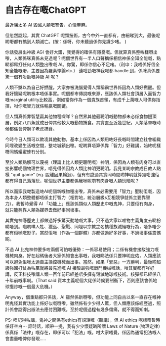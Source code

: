 # 自古存在嘅ChatGPT

最近睇太多 AI 毀滅人類嘅警告，心情麻麻。

但忽然諗起，其實 ChatGPT 呢類技術，古今中外一直都有，由細睇到大，最後呢啲嘢都冇搞到人類滅亡。(按：係呀，你未聽過係你見識少啫。 [](https://zh.wikipedia.org/zh-hk/%E7%94%B2%E9%AA%A8%E6%96%87) [](https://en.wikipedia.org/wiki/Divination))

你話發展出神級 AGI 會好大鑊，我覺得的確係有隱憂嘅。但就算真係整咗樣嘢出嚟，人類係咪真係未見過呢？呢個世界有一半人口聲稱係相信神係全知全能嘅，點睇都屌打任何人類整出嚟嘅 AI。你驚，即係你信心不足啫。（利申：我唔係好信全知全能嘅嘢，主要因為羅素悖論etc.） 連咁勁嘅神我哋都 handle 到，係咪真係要驚一個冇咁勁嘅神級 AI 呢？

人類不嬲以為自己好撚醒，大家亦被洗腦覺得人類稱霸世界係因為人類好撚醒。但我好懷疑呢啲根本唔係事實。呢個都市傳說嘅來源，應該係人類社會頂層入面智力嘅marginal utility比較高，例如當你作為一個貴族首領，有成千上萬嘅人可供你指揮，咁你嘅智力就係輸贏嘅關鍵。

但人類真係靠智慧贏其他物種㗎咩？自然界其他最聰明嘅動物都未必係食物鏈頂層，例如八爪魚就成日俾其他較大嘅動物捕食。其實直至近幾世紀，人類落單嘅時候都係會俾獅子老虎捕食。

今時今日人類可以欺凌其他動物，基本上係因為人類用咗好長嘅時間建立社會組織同埋改變生活嘅空間，整咗城鎮出嚟。呢啲算唔算係靠「智力」好難講，始終呢樣嘢同螞蟻蜜蜂冇分別。

至於人類點解可以蔑視（理論上比人類更聰明嘅）神明，係因為人類有肉身可以直接影響呢個物理世界，唔見得係因為人類比神明更聰明。我見某啲宗教成日教人點樣 "quit game" (eg. 脫離因果輪迴)，但有冇諗過其實同時間啲神明就算幾咁強佢都冇得自己落落玩，呢個世界主要都係我哋呢啲有肉身嘅人類玩晒呢？

所以而家我哋製造咗AI呢個新嘅物種出嚟，真係未必需要用「智力」壓制佢嘅，因為本身人類整體都唔係主打智力（相對地，統治層級s互相競爭就係主要靠智力）。我暫時覺得 AI 「功能上」應該係類似人類歷史中嘅鬼神，只要佢冇肉身，就只能夠靠人類為媒界去做好事同壞事。

其實鬼神喺歷史上都做過好多驚天動地嘅大事，只不過大家以唯物主義角度去睇扮睇唔到。嗰啲咩人牲、獵巫、聖戰、同埋以宗教之名搞種族滅絕嘅行為，唔多唔少都有佢哋嘅影子。當然佢哋（作為一個群體）亦都做過好多好事，不過壞事係震憾啲。

不過 AI 比鬼神仲要多咗兩個可怕嘅優勢：一係容易使用；二係有機會接駁強力嘅機械肉身。好在起碼後者大家係知會出事嘅，我嘅睇法係只要神明庇佑，人類應該可以避免佢哋太過自主操控機械而出事。當然，如果「邪惡」一方勝利，最後啲超級強國打仗為咗贏就將最先進嘅 AI 接駁最強嘅戰鬥機械嘅話，咁其實都冇咩好講，反正科技嚟講人類一百年前已經差唔多擁有毀滅地球嘅技術。核彈都已經係八十年前嘅事喇。（That said 資本主義呢個大佬係時候要制衡下，否則應該會係地球攬炒嘅一個最大危機。）

Anyway，個重點都只係話，AI 雖然係新嘢嚟，但功能上同自古以來一直存在嘅神明鬼怪其實功能上係好似嘅嘢嚟。雖然係有少少得人驚，但人類應該係經歷過，照計係會諗得出辦法去應付困難嘅。至於呢個過程有幾多傷痛，就不得而知喇。

PS: 唔記得咗講，鬼神之間係有ethics有規矩嘅（聽講），但 AI ethics 呢樣嘢暫時係好空白⋯ 話時話，順帶一提，我有少少懷疑啲所謂 Laws of Nature (物理定律）係真係「法律」嘅存在，即係可以「犯法」嘅。咁大家唔覺，係因為通常犯法嘅人會盡量唔俾你發現..... 


